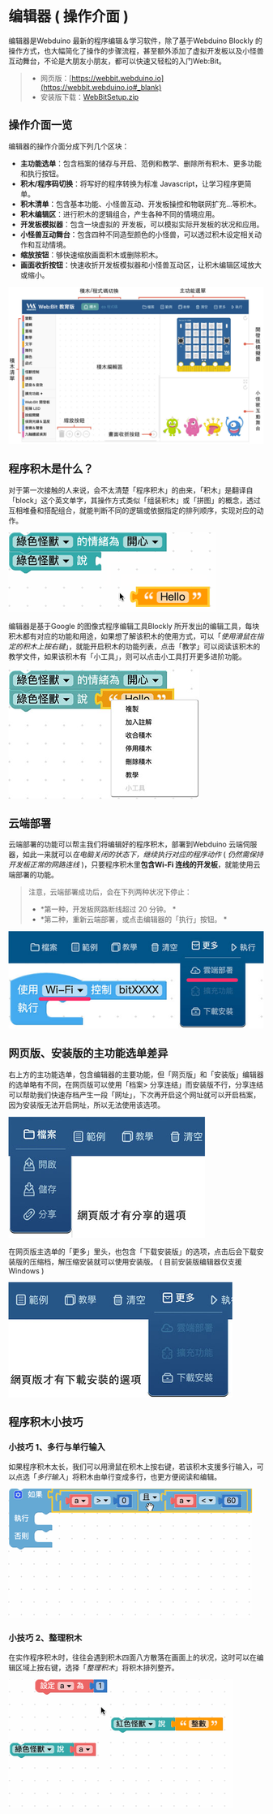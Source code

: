 # 编辑器 ( 操作介面 )

编辑器是Webduino 最新的程序编辑＆学习软件，除了基于Webduino Blockly 的操作方式，也大幅简化了操作的步骤流程，甚至额外添加了虚拟开发板以及小怪兽互动舞台，不论是大朋友小朋友，都可以快速又轻松的入门Web:Bit。

> - 网页版：[https://webbit.webduino.io](https://webbit.webduino.io#_blank)
> - 安装版下载：[WebBitSetup.zip](http://webduinoio.github.io/samples/content/bit-download/WebBitSetup.zip#_blank)

## 操作介面一览

编辑器的操作介面分成下列几个区块：

- **主功能选单**：包含档案的储存与开启、范例和教学、删除所有积木、更多功能和执行按钮。
- **积木/程序码切换**：将写好的程序转换为标准 Javascript，让学习程序更简单。
- **积木清单**：包含基本功能、小怪兽互动、开发板操控和物联网扩充...等积木。
- **积木编辑区**：进行积木的逻辑组合，产生各种不同的情境应用。
- **开发板模拟器**：包含一块虚拟的 开发板，可以模拟实际开发板的状况和应用。
- **小怪兽互动舞台**：包含四种不同造型颜色的小怪兽，可以透过积木设定相关动作和互动情境。
- **缩放按钮**：够快速缩放画面积木或删除积木。
- **画面收折按钮**：快速收折开发板模拟器和小怪兽互动区，让积木编辑区域放大或缩小。

![编辑器 ( 操作介面 )](../images/zh-tw/docs/webbit/info/interface-01.jpg)

## 程序积木是什么？

对于第一次接触的人来说，会不太清楚「程序积木」的由来，「积木」是翻译自「block」这个英文单字，其操作方式类似「组装积木」或「拼图」的概念，透过互相堆叠和搭配组合，就能判断不同的逻辑或依据指定的排列顺序，实现对应的动作。

![编辑器 ( 操作介面 )](../images/zh-tw/docs/webbit/info/interface-02.gif)

编辑器是基于Google 的图像式程序编辑工具Blockly 所开发出的编辑工具，每块积木都有对应的功能和用途，如果想了解该积木的使用方式，可以「*使用滑鼠在指定的积木上按右键*」，就能开启积木的功能列表，点击「教学」可以阅读该积木的教学文件，如果该积木有「小工具」，则可以点击小工具打开更多进阶功能。

![编辑器 ( 操作介面 )](../images/zh-tw/docs/webbit/info/interface-03.jpg)

## 云端部署

云端部署的功能可以帮主我们将编辑好的程序积木，部署到Webduino 云端伺服器，如此一来就可以*在电脑关闭的状态下，继续执行对应的程序动作* ( *仍然需保持开发板正常的网路连线* )，只要程序积木里**包含Wi-Fi 连线的开发板**，就能使用云端部署的功能。

> 注意，云端部署成功后，会在下列两种状况下停止：
> - *第一种，开发板网路断线超过 20 分钟。 *
> - *第二种，重新云端部署，或点击编辑器的「执行」按钮。 *

![编辑器 ( 操作介面 )](../images/zh-tw/docs/webbit/info/interface-06.jpg)

## 网页版、安装版的主功能选单差异

右上方的主功能选单，包含编辑器的主要功能，但「网页版」和「安装版」编辑器的选单略有不同，在网页版可以使用「档案> 分享连结」而安装版不行，分享连结可以帮助我们快速存档产生一段「网址」，下次再开启这个网址就可以开启档案，因为安装版无法开启网址，所以无法使用该选项。

![编辑器 ( 操作介面 )](../images/zh-tw/docs/webbit/info/interface-04.jpg)

在网页版主选单的「更多」里头，也包含「下载安装版」的选项，点击后会下载安装版的压缩档，解压缩安装就可以使用安装版。 ( 目前安装版编辑器仅支援 Windows )

![编辑器 ( 操作介面 )](../images/zh-tw/docs/webbit/info/interface-05.jpg)

## 程序积木小技巧

### 小技巧 1、多行与单行输入

如果程序积木太长，我们可以用滑鼠在积木上按右键，若该积木支援多行输入，可以点选「*多行输入*」将积木由单行变成多行，也更方便阅读和编辑。

![编辑器 ( 操作介面 )](../images/zh-tw/docs/webbit/info/interface-07.gif)

### 小技巧 2、整理积木

在实作程序积木时，往往会遇到积木四面八方散落在画面上的状况，这时可以在编辑区域上按右键，选择「*整理积木*」将积木排列整齐。

![编辑器 ( 操作介面 )](../images/zh-tw/docs/webbit/info/interface-08.gif)